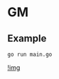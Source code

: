 # GM

## Example

```
go run main.go
```

[!img](https://user-images.githubusercontent.com/12705423/132808318-8eab5283-1289-4fb1-938f-61896581886a.png)
